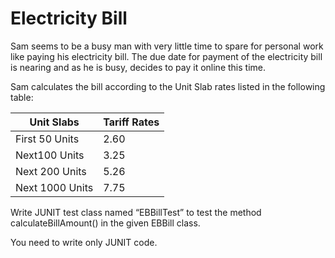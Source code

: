 # Electricity Bill

Sam seems to be a busy man with very little time to spare for personal work like paying his electricity bill. The due date for payment of the electricity bill is nearing and as he is busy, decides to pay it online this time.  

Sam calculates the bill according to the Unit Slab rates listed in the following table:

| Unit Slabs | Tariff Rates | 
| ---------- | ------------ |
| First 50 Units | 2.60 | 
| Next100 Units | 3.25 |
| Next 200 Units | 5.26 |
| Next 1000 Units | 7.75 |

Write JUNIT test class named “EBBillTest” to test the method calculateBillAmount() in the given EBBill class.

You need to write only JUNIT code.